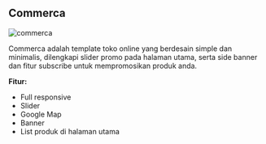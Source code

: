 Commerca
------------

![commerca](https://s3-ap-southeast-1.amazonaws.com/cdn2.jarvis-store.com/img/themes/commerca/commerca-preview.jpg)

Commerca adalah template toko online yang berdesain simple dan minimalis, dilengkapi slider promo pada halaman utama, serta side banner dan fitur subscribe untuk mempromosikan produk anda.

**Fitur:**
 - Full responsive 
 - Slider 
 - Google Map 
 - Banner
 - List produk di halaman utama
